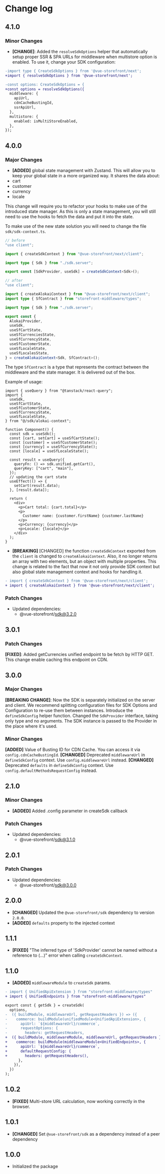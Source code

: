 # Change log

## 4.1.0

### Minor Changes

- **[CHANGE]**: Added the `resolveSdkOptions` helper that automatically setup proper SSR & SPA URLs for middleware when multistore option is enabled. To use it, change your SDK configuration:

```diff
-import type { CreateSdkOptions } from '@vue-storefront/next';
+import { resolveSdkOptions } from '@vue-storefront/next';

-const options: CreateSdkOptions = {
+const options = resolveSdkOptions({
  middleware: {
    apiUrl,
    cdnCacheBustingId,
    ssrApiUrl,
  },
  multistore: {
    enabled: isMultiStoreEnabled,
  },
});
```

## 4.0.0

### Major Changes

- **[ADDED]** global state management with Zustand. This will allow you to keep your global state in a more organized way.
  It shares the data about:
- cart
- customer
- currency
- locale

This change will require you to refactor your hooks to make use of the introduced state manager.
As this is only a state management, you will still need to use the hooks to fetch the data and put it into the state.

To make use of the new state solution you will need to change the file `sdk/sdk-context.ts`.

```ts
// before
"use client";

import { createSdkContext } from "@vue-storefront/next/client";

import type { Sdk } from "./sdk.server";

export const [SdkProvider, useSdk] = createSdkContext<Sdk>();
```

```ts
// after
"use client";

import { createAlokaiContext } from "@vue-storefront/next/client";
import type { SfContract } from "storefront-middleware/types";

import type { Sdk } from "./sdk.server";

export const {
  AlokaiProvider,
  useSdk,
  useSfCartState,
  useSfCurrenciesState,
  useSfCurrencyState,
  useSfCustomerState,
  useSfLocaleState,
  useSfLocalesState,
} = createAlokaiContext<Sdk, SfContract>();
```

The type `SfContract` is a type that represents the contract between the middleware and the state manager.
It is delivered out of the box.

Example of usage:

```tsx
import { useQuery } from "@tanstack/react-query";
import {
  useSdk,
  useSfCartState,
  useSfCustomerState,
  useSfCurrencyState,
  useSfLocaleState,
} from "@/sdk/alokai-context";

function Component() {
  const sdk = useSdk();
  const [cart, setCart] = useSfCartState();
  const [customer] = useSfCustomerState();
  const [currency] = useSfCurrencyState();
  const [locale] = useSfLocaleState();

  const result = useQuery({
    queryFn: () => sdk.unified.getCart(),
    queryKey: ["cart", "main"],
  });
  // updating the cart state
  useEffect(() => {
    setCart(result.data);
  }, [result.data]);

  return (
    <div>
      <p>Cart total: {cart.total}</p>
      <p>
        Customer name: {customer.firstName} {customer.lastName}
      </p>
      <p>Currency: {currency}</p>
      <p>Locale: {locale}</p>
    </div>
  );
}
```

- **[BREAKING]** [CHANGED] the function `createSdkContext` exported from the `client` is changed to `createAlokaiContext`.
  Also, it no longer returns an array with two elements, but an object with multiple properties.
  This change is related to the fact that now it not only provide SDK context but also global state management context and hooks for handling it.

```diff
- import { createSdkContext } from '@vue-storefront/next/client';
+ import { createAlokaiContext } from '@vue-storefront/next/client';
```

### Patch Changes

- Updated dependencies:
  - @vue-storefront/sdk@3.2.0

## 3.0.1

### Patch Changes

**[FIXED]**: Added getCurrencies unified endpoint to be fetch by HTTP GET. This change enable caching this endpoint on CDN.

## 3.0.0

### Major Changes

**[BREAKING CHANGE]**: Now the SDK is separately initialized on the server and client. We recommend splitting configuration files for SDK Options and Configuration to re-use them between instances. Introduce the `defineSdkConfig` helper function. Changed the `SdkProvider` interface, taking only type and no arguments. The SDK instance is passed to the Provider in the place where it's used.

### Minor Changes

**[ADDED]** Value of Busting ID for CDN Cache. You can access it via `config.cdnCacheBustingId`.
**[CHANGED]** Deprecated `middlewareUrl` in `defineSdkConfig` context. Use `config.middlewareUrl` instead.
**[CHANGED]** Deprecated `defaults` in `defineSdkConfig` context. Use `config.defaultMethodsRequestConfig` instead.

## 2.1.0

### Minor Changes

- **[ADDED]** Added .config parameter in createSdk callback

### Patch Changes

- Updated dependencies:
  - @vue-storefront/sdk@3.1.0

## 2.0.1

### Patch Changes

- Updated dependencies:
  - @vue-storefront/sdk@3.0.0

## 2.0.0

- **[CHANGED]** Updated the `@vue-storefront/sdk` dependency to version `2.0.0`.
- **[ADDED]** `defaults` property to the injected context

## 1.1.1

- **[FIXED]** "The inferred type of 'SdkProvider' cannot be named without a reference to (...)" error when calling `createSdkContext`.

## 1.1.0

- **[ADDED]** `middlewareModule` to `createSdk` params.

```diff [sdk.config.ts]
- import { UnifiedApiExtension } from "storefront-middleware/types"
+ import { UnifiedEndpoints } from "storefront-middleware/types"

export const { getSdk } = createSdk(
  options,
-  ({ buildModule, middlewareUrl, getRequestHeaders }) => ({
-    commerce: buildModule(unifiedModule<UnifiedApiExtension>, {
-      apiUrl: `${middlewareUrl}/commerce`,
-      requestOptions: {
-        headers: getRequestHeaders,
+  ({ buildModule, middlewareModule, middlewareUrl, getRequestHeaders }) => ({
+    commerce: buildModule(middlewareModule<UnifiedEndpoints>, {
+      apiUrl: `${middlewareUrl}/commerce`,
+      defaultRequestConfig: {
+        headers: getRequestHeaders(),
      },
    }),
  })
);
```

## 1.0.2

- **[FIXED]** Multi-store URL calculation, now working correctly in the browser.

## 1.0.1

- **[CHANGED]** Set `@vue-storefront/sdk` as a dependency instead of a peer dependency

## 1.0.0

- Initialized the package
